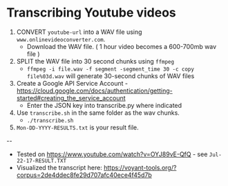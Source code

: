 # Transcribing Youtube videos

1. CONVERT `youtube-url` into a WAV file using `www.onlinevideoconverter.com`. 
   * Download the WAV file. ( 1 hour video becomes a 600-700mb wav file )
2. SPLIT the WAV file into 30 second chunks using `ffmpeg`
   * `ffmpeg -i file.wav -f segment -segment_time 30 -c copy file%03d.wav` will generate 30-second chunks of WAV files
3. Create a Google API Service Account - https://cloud.google.com/docs/authentication/getting-started#creating_the_service_account
   * Enter the JSON key into transcribe.py where indicated
4. Use `transcribe.sh` in the same folder as the wav chunks.
   * `./transcribe.sh`
5. `Mon-DD-YYYY-RESULTS.txt` is your result file.


-- 
* Tested on https://www.youtube.com/watch?v=OYJ89vE-QfQ - see `Jul-22-17-RESULT.TXT`
* Visualized the transcript here: https://voyant-tools.org/?corpus=2de4ddec8fe29d707afc40ece4f45d7b
